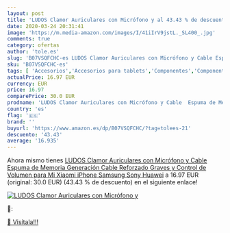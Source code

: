 ```yaml
---
layout: post
title: 'LUDOS Clamor Auriculares con Micrófono y al 43.43 % de descuento'
date: 2020-03-24 20:31:41
image: 'https://m.media-amazon.com/images/I/41iIrV9jstL._SL400_.jpg'
comments: true
category: ofertas
author: 'tole.es'
slug: 'B07VSQFCHC-es LUDOS Clamor Auriculares con Micrófono y Cable Espuma de...'
sku: 'B07VSQFCHC-es'
tags: [ 'Accesorios','Accesorios para tablets','Componentes','Componentes y piezas para portátiles','Informática','Teclados de repuesto para portátiles y netbooks','Teclados para tablets','iphone', ]
actualPrice: 16.97 EUR
currency: EUR
price: 16.97
comparePrice: 30.0 EUR
prodname: 'LUDOS Clamor Auriculares con Micrófono y Cable  Espuma de Memoria Generación  Cable Reforzado  Graves y Control de Volumen para Mi  Xiaomi  iPhone  Samsung  Sony  Huawei'
country: 'es'
flag: '🇪🇸'
brand: ''
buyurl: 'https://www.amazon.es/dp/B07VSQFCHC/?tag=tolees-21'
descuento: '43.43'
average: '16.935'
---
```


Ahora mismo tienes [LUDOS Clamor Auriculares con Micrófono y Cable  Espuma de Memoria Generación  Cable Reforzado  Graves y Control de Volumen para Mi  Xiaomi  iPhone  Samsung  Sony  Huawei](https://www.amazon.es/dp/B07VSQFCHC/?tag=tolees-21) a 16.97 EUR (original: 30.0 EUR) (43.43 %  de descuento) en el siguiente enlace!

[![LUDOS Clamor Auriculares con Micrófono y](https://m.media-amazon.com/images/I/41iIrV9jstL._SL400_.jpg)](https://www.amazon.es/dp/B07VSQFCHC/?tag=tolees-21)

🔎:


[🛒 Visítala!!!](https://www.amazon.es/dp/B07VSQFCHC/?tag=tolees-21)
